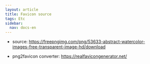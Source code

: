 ```yaml
---
layout: article
title: Favicon source
tags: Etc
sidebar:
  nav: docs-en
---
```


- source: https://freepngimg.com/png/53633-abstract-watercolor-images-free-transparent-image-hd/download

- png2favicon converter: https://realfavicongenerator.net/
